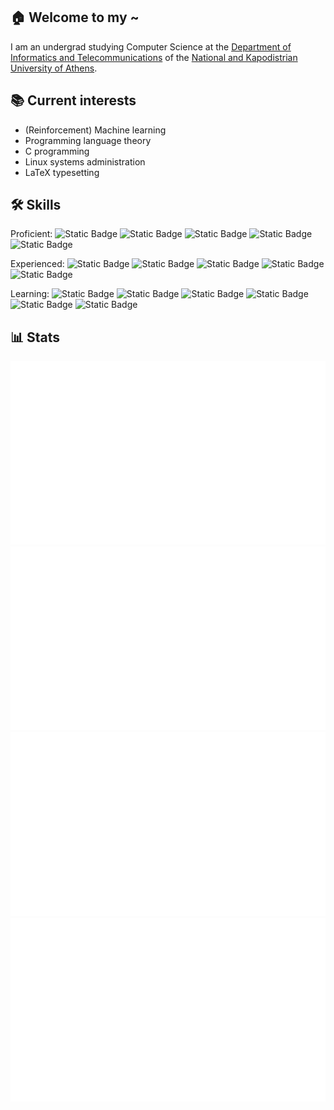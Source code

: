 ## 🏠 Welcome to my ~

I am an undergrad studying Computer Science at the [Department of Informatics and Telecommunications](https://www.di.uoa.gr/en) of the [National and Kapodistrian University of Athens](https://en.uoa.gr/).

## 📚 Current interests

- (Reinforcement) Machine learning
- Programming language theory
- C programming
- Linux systems administration
- LaTeX typesetting

## 🛠 Skills

Proficient:
![Static Badge](https://img.shields.io/badge/C-gray?style=flat-square&logo=C&logoColor=white)
![Static Badge](https://img.shields.io/badge/C%2B%2B-blue?style=flat-square&logo=C%2B%2B&logoColor=white)
![Static Badge](https://img.shields.io/badge/Python-3776AB?style=flat-square&logo=python&logoColor=white)
![Static Badge](https://img.shields.io/badge/Linux-black?style=flat-square&logo=linux&logoColor=white)
![Static Badge](https://img.shields.io/badge/LaTeX-%23008080?style=flat-square&logo=latex&logoColor=white)

Experienced:
![Static Badge](https://img.shields.io/badge/Docker-blue?style=flat-square&logo=docker&logoColor=white)
![Static Badge](https://img.shields.io/badge/MySQL-8d2a04?style=flat-square&logo=mysql&logoColor=white)
![Static Badge](https://img.shields.io/badge/Octave%2FMATLAB-8d1304?style=flat-square&logo=octave&logoColor=white)
![Static Badge](https://img.shields.io/badge/Prolog-04138d?style=flat-square&logoColor=white)
![Static Badge](https://img.shields.io/badge/MIPS_Assembly-gray?style=flat-square&logoColor=white)

Learning:
![Static Badge](https://img.shields.io/badge/PyTorch-%23EE4C2C?style=flat-square&logo=pytorch&logoColor=white)
![Static Badge](https://img.shields.io/badge/React-%2361DAFB?style=flat-square&logo=react&logoColor=white)
![Static Badge](https://img.shields.io/badge/TypeScript-%233178C6?style=flat-square&logo=typescript&logoColor=white)
![Static Badge](https://img.shields.io/badge/MongoDB-%2347A248?style=flat-square&logo=mongodb&logoColor=white)
![Static Badge](https://img.shields.io/badge/Haskell-%235D4F85?style=flat-square&logo=haskell&logoColor=white)
![Static Badge](https://img.shields.io/badge/Racket-%239F1D20?style=flat-square&logo=racket&logoColor=white)


## 📊 Stats
<div align="center">
  <img src="https://github.com/kchousos/github-stats/blob/master/generated/overview.svg#gh-dark-mode-only" />
  <img src="https://github.com/kchousos/github-stats/blob/master/generated/languages.svg#gh-dark-mode-only" />
  <img src="https://github.com/kchousos/github-stats/blob/master/generated/overview.svg#gh-dark-mode-only#gh-light-mode-only" />
  <img src="https://github.com/kchousos/github-stats/blob/master/generated/languages.svg#gh-dark-mode-only#gh-light-mode-only" />
</div>
